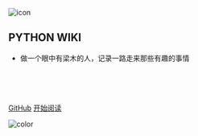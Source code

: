 ![icon](https://cdn.jsdelivr.net/gh/wugenqiang/StaticRepo/images/icon.png)

## PYTHON WIKI

- 做一个眼中有梁木的人，记录一路走来那些有趣的事情

<br>
<span id="busuanzi_container_site_pv" style='display:none'>
    👀 本站总访问量：<span id="busuanzi_value_site_pv"></span> 次
</span>
<span id="busuanzi_container_site_uv" style='display:none'>
    | 🚴‍♂️ 本站总访客数：<span id="busuanzi_value_site_uv"></span> 人
</span>



<br>
<br>

[GitHub](https://github.com/Easteriv/NoteBook)
[开始阅读](/README.md)



<!-- 背景色 -->
![color](#fff)



